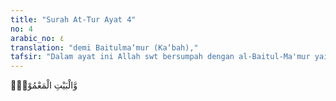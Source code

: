 ```yaml
---
title: "Surah At-Tur Ayat 4"
no: 4
arabic_no: ٤
translation: "demi Baitulma‘mur (Ka‘bah),"
tafsir: "Dalam ayat ini Allah swt bersumpah dengan al-Baitul-Ma'mur yaitu sebuah rumah di langit yang ketujuh yang setiap harinya dimasuki oleh 70 ribu malaikat untuk tawaf atau salat. Mereka telah masuk ke sana tidak akan kembali untuk selamanya. Hal ini ditegaskan dalam hadis Isra' yaitu: \"Terdapat dalam Sahih al-Bukhari dan Sahih Muslim bahwa Rasulullah saw bersabda dalam hadis tentang Isra' sesudah melampaui langit ketujuh, kemudian aku diangkat ke Baitulma'mur, tiba-tiba di sana kulihat 70.000 malaikat masuk setiap hari dan mereka tidak akan kembali lagi setelah itu. (Riwayat al-Bukhari dan Muslim) \n\nMaksud hadis di atas bahwa para malaikat itu beribadat dan melakukan tawaf di sana (Baitulma'mur) seperti halnya manusia di bumi, melakukan tawaf di Ka'bah Mekah. Begitulah keadaan para malaikat itu. Kemudian Qatadah, Rabi' bin Anas dan as-Suddi berkata, bahwa Rasulullah saw pada suatu hari berkata kepada para sahabat: \n\n\"Tahukah kamu apakah Baitulma'mur itu? Mereka menjawab, \"Allah dan Rasul-Nya lebih mengetahui\" Rasulullah berkata, \"Baitulma'mur ialah sebuah masjid di langit yang searah dengan Ka'bah dan apabila (seseorang dari sana) jatuh, maka akan jatuh di atas Ka'bah, di sana salat 70.000 malaikat setiap hari; apabila mereka keluar dari sana, tidak akan kembali lagi.\" (Riwayat Ibnu Jarir)"
---
```

وَّالْبَيْتِ الْمَعْمُوْرِۙ  